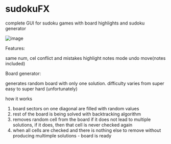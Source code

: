 # sudokuFX

complete GUI for sudoku games with board highlights and sudoku generator

![image](https://user-images.githubusercontent.com/53341064/149345148-18a55942-8313-47cf-a6f3-44532d5b3ea8.png)


Features:

same num, cel conflict and mistakes highlight
notes mode
undo move(notes included) 


Board generator:

generates random board with only one solution. difficulty varies from super easy to super hard (unfortunately)

how it works
1. board sectors on one diagonal are filled with random values
2. rest of the board is being solved with backtracking algorithm
3. removes random cell from the board if it does not lead to multiple solutions, if it does, then that cell is never checked again
4. when all cells are checked and there is nothing else to remove without producing multimple solutions - board is ready




